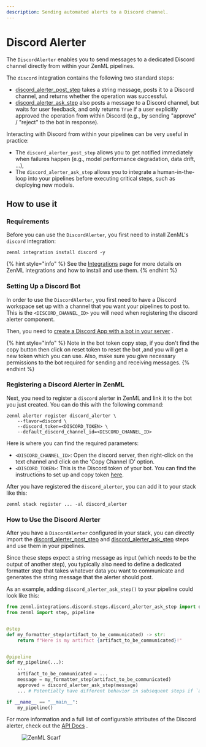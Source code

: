 ```yaml
---
description: Sending automated alerts to a Discord channel.
---
```


# Discord Alerter

The `DiscordAlerter` enables you to send messages to a dedicated Discord channel 
directly from within your ZenML pipelines.

The `discord` integration contains the following two standard steps:

* [discord\_alerter\_post\_step](https://sdkdocs.zenml.io/latest/integration\_code\_docs/integrations-discord/#zenml.integrations.discord.steps.discord\_alerter\_post\_step.discord\_alerter\_post\_step)
  takes a string message, posts it to a Discord channel, and returns whether the 
  operation was successful.
* [discord\_alerter\_ask\_step](https://sdkdocs.zenml.io/latest/integration\_code\_docs/integrations-discord/#zenml.integrations.discord.steps.discord\_alerter\_ask\_step.discord\_alerter\_ask\_step)
  also posts a message to a Discord channel, but waits for user feedback, and 
  only returns `True` if a user explicitly approved the operation from within 
  Discord (e.g., by sending "approve" / "reject" to the bot in response).

Interacting with Discord from within your pipelines can be very useful in practice:

* The `discord_alerter_post_step` allows you to get notified immediately when failures happen (e.g., model performance
  degradation, data drift, ...),
* The `discord_alerter_ask_step` allows you to integrate a human-in-the-loop into your pipelines before executing critical
  steps, such as deploying new models.

## How to use it

### Requirements

Before you can use the `DiscordAlerter`, you first need to install ZenML's `discord` integration:

```shell
zenml integration install discord -y
```

{% hint style="info" %}
See the [Integrations](../integration-overview.md) page for more details on ZenML integrations and how to install and
use them.
{% endhint %}

### Setting Up a Discord Bot

In order to use the `DiscordAlerter`, you first need to have a Discord workspace set up with a channel that you want your
pipelines to post to. This is the `<DISCORD_CHANNEL_ID>` you will need when registering the discord alerter component.

Then, you need to [create a Discord App with a bot in your server](https://discordpy.readthedocs.io/en/latest/discord.html)
.

{% hint style="info" %}
Note in the bot token copy step, if you don't find the copy button then click on reset token to reset the bot 
,and you will get a new token which you can use. Also, make sure you give necessary permissions to the bot 
required for sending and receiving messages.
{% endhint %}

### Registering a Discord Alerter in ZenML

Next, you need to register a `discord` alerter in ZenML and link it to the bot you just created. You can do this with the
following command:

```shell
zenml alerter register discord_alerter \
    --flavor=discord \
    --discord_token=<DISCORD_TOKEN> \
    --default_discord_channel_id=<DISCORD_CHANNEL_ID>
```

Here is where you can find the required parameters:

* `<DISCORD_CHANNEL_ID>`: Open the discord server, then right-click on the text channel and click on the 'Copy Channel ID' 
option.
* `<DISCORD_TOKEN>`: This is the Discord token of your bot. You can find the instructions to set up and copy token 
[here](https://discordpy.readthedocs.io/en/latest/discord.html).


After you have registered the `discord_alerter`, you can add it to your stack like this:

```shell
zenml stack register ... -al discord_alerter
```

### How to Use the Discord Alerter

After you have a `DiscordAlerter` configured in your stack, you can directly import
the [discord\_alerter\_post\_step](https://sdkdocs.zenml.io/latest/integration\_code\_docs/integrations-discord/#zenml.integrations.discord.steps.discord\_alerter\_post\_step.discord\_alerter\_post\_step)
and [discord\_alerter\_ask\_step](https://sdkdocs.zenml.io/latest/integration\_code\_docs/integrations-discord/#zenml.integrations.discord.steps.discord\_alerter\_ask\_step.discord\_alerter\_ask\_step)
steps and use them in your pipelines.

Since these steps expect a string message as input (which needs to be the output of another step), you typically also
need to define a dedicated formatter step that takes whatever data you want to communicate and generates the string
message that the alerter should post.

As an example, adding `discord_alerter_ask_step()` to your pipeline could look like this:

```python
from zenml.integrations.discord.steps.discord_alerter_ask_step import discord_alerter_ask_step
from zenml import step, pipeline


@step
def my_formatter_step(artifact_to_be_communicated) -> str:
    return f"Here is my artifact {artifact_to_be_communicated}!"


@pipeline
def my_pipeline(...):
    ...
    artifact_to_be_communicated = ...
    message = my_formatter_step(artifact_to_be_communicated)
    approved = discord_alerter_ask_step(message)
    ... # Potentially have different behavior in subsequent steps if `approved`

if __name__ == "__main__":
    my_pipeline()
```

For more information and a full list of configurable attributes of the Discord alerter, check out
the [API Docs](https://sdkdocs.zenml.io/latest/integration\_code\_docs/integrations-discord/#zenml.integrations.discord.alerters.discord\_alerter.DiscordAlerter)
.

<!-- For scarf -->
<figure><img alt="ZenML Scarf" referrerpolicy="no-referrer-when-downgrade" src="https://static.scarf.sh/a.png?x-pxid=f0b4f458-0a54-4fcd-aa95-d5ee424815bc" /></figure>
